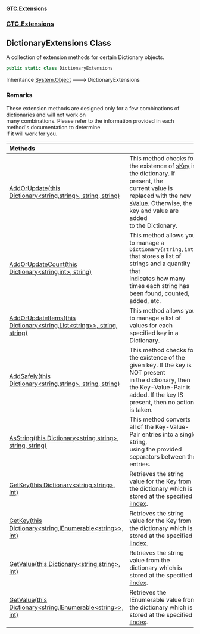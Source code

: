 #### [GTC.Extensions](GTCExtensions.md 'GTC Extensions')
### [GTC.Extensions](GTCExtensions.md#GTC.Extensions 'GTC.Extensions')

## DictionaryExtensions Class

A collection of extension methods for certain Dictionary objects.

```csharp
public static class DictionaryExtensions
```

Inheritance [System.Object](https://docs.microsoft.com/en-us/dotnet/api/System.Object 'System.Object') &#129106; DictionaryExtensions

### Remarks
These extension methods are designed only for a few combinations of dictionaries and will not work on  
many combinations. Please refer to the information provided in each method's documentation to determine  
if it will work for you.

| Methods | |
| :--- | :--- |
| [AddOrUpdate(this Dictionary&lt;string,string&gt;, string, string)](DictionaryExtensions.AddOrUpdate(thisDictionary_string,string_,string,string).md 'GTC.Extensions.DictionaryExtensions.AddOrUpdate(this System.Collections.Generic.Dictionary<string,string>, string, string)') | This method checks for the existence of [sKey](DictionaryExtensions.AddOrUpdate(thisDictionary_string,string_,string,string).md#GTC.Extensions.DictionaryExtensions.AddOrUpdate(thisSystem.Collections.Generic.Dictionary_string,string_,string,string).sKey 'GTC.Extensions.DictionaryExtensions.AddOrUpdate(this System.Collections.Generic.Dictionary<string,string>, string, string).sKey') in the dictionary. If present, the<br/>current value is replaced with the new [sValue](DictionaryExtensions.AddOrUpdate(thisDictionary_string,string_,string,string).md#GTC.Extensions.DictionaryExtensions.AddOrUpdate(thisSystem.Collections.Generic.Dictionary_string,string_,string,string).sValue 'GTC.Extensions.DictionaryExtensions.AddOrUpdate(this System.Collections.Generic.Dictionary<string,string>, string, string).sValue'). Otherwise, the key and value are added<br/>to the Dictionary. |
| [AddOrUpdateCount(this Dictionary&lt;string,int&gt;, string)](DictionaryExtensions.AddOrUpdateCount(thisDictionary_string,int_,string).md 'GTC.Extensions.DictionaryExtensions.AddOrUpdateCount(this System.Collections.Generic.Dictionary<string,int>, string)') | This method allows you to manage a `Dictionary{string,int}` that stores a list of strings and a quantity that <br/>indicates how many times each string has been found, counted, added, etc. |
| [AddOrUpdateItems(this Dictionary&lt;string,List&lt;string&gt;&gt;, string, string)](DictionaryExtensions.AddOrUpdateItems(thisDictionary_string,List_string__,string,string).md 'GTC.Extensions.DictionaryExtensions.AddOrUpdateItems(this System.Collections.Generic.Dictionary<string,System.Collections.Generic.List<string>>, string, string)') | This method allows you to manage a list of values for each specified key in a Dictionary. |
| [AddSafely(this Dictionary&lt;string,string&gt;, string, string)](DictionaryExtensions.AddSafely(thisDictionary_string,string_,string,string).md 'GTC.Extensions.DictionaryExtensions.AddSafely(this System.Collections.Generic.Dictionary<string,string>, string, string)') | This method checks for the existence of the given key. If the key is NOT present<br/>in the dictionary, then the Key-Value-Pair is added. If the key IS present, then no action<br/>is taken. |
| [AsString(this Dictionary&lt;string,string&gt;, string, string)](DictionaryExtensions.AsString(thisDictionary_string,string_,string,string).md 'GTC.Extensions.DictionaryExtensions.AsString(this System.Collections.Generic.Dictionary<string,string>, string, string)') | This method converts all of the Key-Value-Pair entries into a single string,<br/>using the provided separators between the entries. |
| [GetKey(this Dictionary&lt;string,string&gt;, int)](DictionaryExtensions.GetKey(thisDictionary_string,string_,int).md 'GTC.Extensions.DictionaryExtensions.GetKey(this System.Collections.Generic.Dictionary<string,string>, int)') | Retrieves the string value for the Key from the dictionary which is stored at the specified [iIndex](DictionaryExtensions.GetKey(thisDictionary_string,string_,int).md#GTC.Extensions.DictionaryExtensions.GetKey(thisSystem.Collections.Generic.Dictionary_string,string_,int).iIndex 'GTC.Extensions.DictionaryExtensions.GetKey(this System.Collections.Generic.Dictionary<string,string>, int).iIndex'). |
| [GetKey(this Dictionary&lt;string,IEnumerable&lt;string&gt;&gt;, int)](DictionaryExtensions.GetKey(thisDictionary_string,IEnumerable_string__,int).md 'GTC.Extensions.DictionaryExtensions.GetKey(this System.Collections.Generic.Dictionary<string,System.Collections.Generic.IEnumerable<string>>, int)') | Retrieves the string value for the Key from the dictionary which is stored at the specified [iIndex](DictionaryExtensions.GetKey(thisDictionary_string,IEnumerable_string__,int).md#GTC.Extensions.DictionaryExtensions.GetKey(thisSystem.Collections.Generic.Dictionary_string,System.Collections.Generic.IEnumerable_string__,int).iIndex 'GTC.Extensions.DictionaryExtensions.GetKey(this System.Collections.Generic.Dictionary<string,System.Collections.Generic.IEnumerable<string>>, int).iIndex'). |
| [GetValue(this Dictionary&lt;string,string&gt;, int)](DictionaryExtensions.GetValue(thisDictionary_string,string_,int).md 'GTC.Extensions.DictionaryExtensions.GetValue(this System.Collections.Generic.Dictionary<string,string>, int)') | Retrieves the string value from the dictionary which is stored at the specified [iIndex](DictionaryExtensions.GetValue(thisDictionary_string,string_,int).md#GTC.Extensions.DictionaryExtensions.GetValue(thisSystem.Collections.Generic.Dictionary_string,string_,int).iIndex 'GTC.Extensions.DictionaryExtensions.GetValue(this System.Collections.Generic.Dictionary<string,string>, int).iIndex'). |
| [GetValue(this Dictionary&lt;string,IEnumerable&lt;string&gt;&gt;, int)](DictionaryExtensions.GetValue(thisDictionary_string,IEnumerable_string__,int).md 'GTC.Extensions.DictionaryExtensions.GetValue(this System.Collections.Generic.Dictionary<string,System.Collections.Generic.IEnumerable<string>>, int)') | Retrieves the IEnumerable value from the dictionary which is stored at the specified [iIndex](DictionaryExtensions.GetValue(thisDictionary_string,IEnumerable_string__,int).md#GTC.Extensions.DictionaryExtensions.GetValue(thisSystem.Collections.Generic.Dictionary_string,System.Collections.Generic.IEnumerable_string__,int).iIndex 'GTC.Extensions.DictionaryExtensions.GetValue(this System.Collections.Generic.Dictionary<string,System.Collections.Generic.IEnumerable<string>>, int).iIndex'). |

